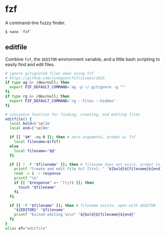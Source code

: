 # fzf

A command-line fuzzy finder.

```bash
$ nano `fzf`
```

## editfile

Combine `fzf`, the `$EDITOR` environment variable, and a little bash scripting to easily find and edit files.

```bash
# ignore gitignored files when using fzf
# https://github.com/junegunn/fzf/issues/1625
if type ag &> /dev/null; then
  export FZF_DEFAULT_COMMAND='ag -p ~/.gitignore -g ""'
fi
if type rg &> /dev/null; then
  export FZF_DEFAULT_COMMAND='rg --files --hidden'
fi

# convience function for finding, creating, and editing files
editfile() {
  local bold=$'\e[1m'
  local end=$'\e[0m'

  if [[ "$#" -eq 0 ]]; then # zero arguments, prompt w/ fzf
    local filename=$(fzf)
  else
    local filename="$@"
  fi

  if [[ ! -f "$filename" ]]; then # filename does not exist, prompt to create
    printf "Create and edit file %s? [Y/n]: " "${bold}${filename}${end}"
    read -n 1 -r response
    printf "\n"
    if [[ "$response" =~ ^[Yy]$ ]]; then
      touch "$filename"
    fi
  fi

  if [[ -f "$filename" ]]; then # filename exists, open with $EDITOR
    "${EDITOR}" "$filename"
    printf "Exited editing %s\n" "${bold}${filename}${end}"
  fi
}
alias ef="editfile"
```
